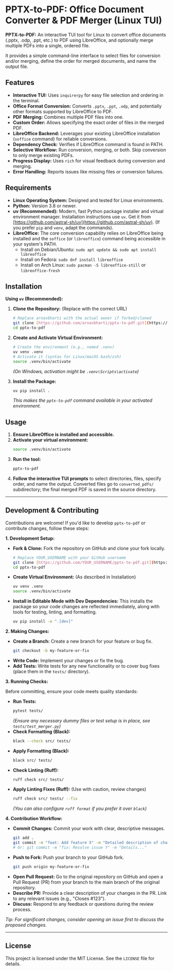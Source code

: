 # PPTX-to-PDF: Office Document Converter & PDF Merger (Linux TUI)

**PPTX-to-PDF:** An interactive TUI tool for Linux to convert office documents (.pptx, .odp, .ppt, etc.) to PDF using LibreOffice, and optionally merge multiple PDFs into a single, ordered file.

It provides a simple command-line interface to select files for conversion and/or merging, define the order for merged documents, and name the output file.

## Features

* **Interactive TUI:** Uses `inquirerpy` for easy file selection and ordering in the terminal.
* **Office Format Conversion:** Converts `.pptx`, `.ppt`, `.odp`, and potentially other formats supported by LibreOffice to PDF.
* **PDF Merging:** Combines multiple PDF files into one.
* **Custom Order:** Allows specifying the exact order of files in the merged PDF.
* **LibreOffice Backend:** Leverages your existing LibreOffice installation (`soffice` command) for reliable conversions.
* **Dependency Check:** Verifies if LibreOffice command is found in PATH.
* **Selective Workflow:** Run conversion, merging, or both. Skip conversion to only merge existing PDFs.
* **Progress Display:** Uses `rich` for visual feedback during conversion and merging.
* **Error Handling:** Reports issues like missing files or conversion failures.

## Requirements

* **Linux Operating System:** Designed and tested for Linux environments.
* **Python:** Version 3.8 or newer.
* **uv (Recommended):** Modern, fast Python package installer and virtual environment manager. Installation instructions use `uv`. Get it from [https://github.com/astral-sh/uv](https://github.com/astral-sh/uv). (If you prefer `pip` and `venv`, adapt the commands).
* **LibreOffice:** The core conversion capability relies on LibreOffice being installed and the `soffice` (or `libreoffice`) command being accessible in your system's PATH.
    * Install on Debian/Ubuntu: `sudo apt update && sudo apt install libreoffice`
    * Install on Fedora: `sudo dnf install libreoffice`
    * Install on Arch Linux: `sudo pacman -S libreoffice-still` or `libreoffice-fresh`

## Installation

**Using `uv` (Recommended):**

1.  **Clone the Repository:** (Replace with the correct URL)
    ```bash
    # Replace arnavbharti with the actual owner if forked/cloned
    git clone [https://github.com/arnavbharti/pptx-to-pdf.git](https://github.com/arnavbharti/pptx-to-pdf.git)
    cd pptx-to-pdf
    ```

2.  **Create and Activate Virtual Environment:**
    ```bash
    # Create the environment (e.g., named .venv)
    uv venv .venv
    # Activate it (syntax for Linux/macOS bash/zsh)
    source .venv/bin/activate
    ```
    *(On Windows, activation might be `.venv\Scripts\activate`)*

3.  **Install the Package:**
    ```bash
    uv pip install .
    ```
    *This makes the `pptx-to-pdf` command available in your activated environment.*

## Usage

1.  **Ensure LibreOffice is installed and accessible.**
2.  **Activate your virtual environment:**
    ```bash
    source .venv/bin/activate
    ```
3.  **Run the tool:**
    ```bash
    pptx-to-pdf
    ```
4.  **Follow the interactive TUI prompts** to select directories, files, specify order, and name the output. Converted files go to `converted_pdfs/` subdirectory; the final merged PDF is saved in the source directory.

---

## Development & Contributing

Contributions are welcome! If you'd like to develop `pptx-to-pdf` or contribute changes, follow these steps:

**1. Development Setup:**

* **Fork & Clone:** Fork the repository on GitHub and clone your fork locally.
    ```bash
    # Replace YOUR_USERNAME with your GitHub username
    git clone [https://github.com/YOUR_USERNAME/pptx-to-pdf.git](https://github.com/YOUR_USERNAME/pptx-to-pdf.git)
    cd pptx-to-pdf
    ```
* **Create Virtual Environment:** (As described in Installation)
    ```bash
    uv venv .venv
    source .venv/bin/activate
    ```
* **Install in Editable Mode with Dev Dependencies:** This installs the package so your code changes are reflected immediately, along with tools for testing, linting, and formatting.
    ```bash
    uv pip install -e ".[dev]"
    ```

**2. Making Changes:**

* **Create a Branch:** Create a new branch for your feature or bug fix.
    ```bash
    git checkout -b my-feature-or-fix
    ```
* **Write Code:** Implement your changes or fix the bug.
* **Add Tests:** Write tests for any new functionality or to cover bug fixes (place them in the `tests/` directory).

**3. Running Checks:**

Before committing, ensure your code meets quality standards:

* **Run Tests:**
    ```bash
    pytest tests/
    ```
    *(Ensure any necessary dummy files or test setup is in place, see `tests/test_merger.py`)*
* **Check Formatting (Black):**
    ```bash
    black --check src/ tests/
    ```
* **Apply Formatting (Black):**
    ```bash
    black src/ tests/
    ```
* **Check Linting (Ruff):**
    ```bash
    ruff check src/ tests/
    ```
* **Apply Linting Fixes (Ruff):** (Use with caution, review changes)
    ```bash
    ruff check src/ tests/ --fix
    ```
    *(You can also configure `ruff format` if you prefer it over `black`)*

**4. Contribution Workflow:**

* **Commit Changes:** Commit your work with clear, descriptive messages.
    ```bash
    git add .
    git commit -m "feat: Add feature X" -m "Detailed description of changes..."
    # Or: git commit -m "fix: Resolve issue Y" -m "Details..."
    ```
* **Push to Fork:** Push your branch to your GitHub fork.
    ```bash
    git push origin my-feature-or-fix
    ```
* **Open Pull Request:** Go to the original repository on GitHub and open a Pull Request (PR) from your branch to the main branch of the original repository.
* **Describe PR:** Provide a clear description of your changes in the PR. Link to any relevant issues (e.g., "Closes #123").
* **Discuss:** Respond to any feedback or questions during the review process.

*Tip: For significant changes, consider opening an issue first to discuss the proposed changes.*

---

## License

This project is licensed under the MIT License. See the `LICENSE` file for details.